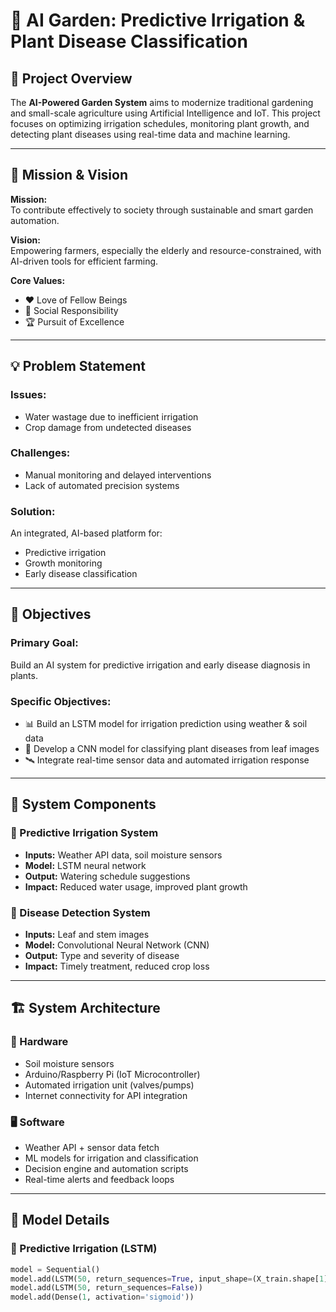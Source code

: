 # 🌿 AI Garden: Predictive Irrigation & Plant Disease Classification

## 📌 Project Overview

The **AI-Powered Garden System** aims to modernize traditional gardening and small-scale agriculture using Artificial Intelligence and IoT. This project focuses on optimizing irrigation schedules, monitoring plant growth, and detecting plant diseases using real-time data and machine learning.

---

## 🎯 Mission & Vision

**Mission:**  
To contribute effectively to society through sustainable and smart garden automation.

**Vision:**  
Empowering farmers, especially the elderly and resource-constrained, with AI-driven tools for efficient farming.

**Core Values:**
- ❤️ Love of Fellow Beings  
- 🌱 Social Responsibility  
- 🏆 Pursuit of Excellence

---

## 💡 Problem Statement

### Issues:
- Water wastage due to inefficient irrigation
- Crop damage from undetected diseases

### Challenges:
- Manual monitoring and delayed interventions
- Lack of automated precision systems

### Solution:
An integrated, AI-based platform for:
- Predictive irrigation  
- Growth monitoring  
- Early disease classification

---

## 🎯 Objectives

### Primary Goal:
Build an AI system for predictive irrigation and early disease diagnosis in plants.

### Specific Objectives:
- 📊 Build an LSTM model for irrigation prediction using weather & soil data
- 🧪 Develop a CNN model for classifying plant diseases from leaf images
- 🛰️ Integrate real-time sensor data and automated irrigation response

---

## 🧠 System Components

### 🚿 Predictive Irrigation System
- **Inputs:** Weather API data, soil moisture sensors  
- **Model:** LSTM neural network  
- **Output:** Watering schedule suggestions  
- **Impact:** Reduced water usage, improved plant growth

### 🦠 Disease Detection System
- **Inputs:** Leaf and stem images  
- **Model:** Convolutional Neural Network (CNN)  
- **Output:** Type and severity of disease  
- **Impact:** Timely treatment, reduced crop loss

---

## 🏗️ System Architecture

### 🔌 Hardware
- Soil moisture sensors
- Arduino/Raspberry Pi (IoT Microcontroller)
- Automated irrigation unit (valves/pumps)
- Internet connectivity for API integration

### 🖥️ Software
- Weather API + sensor data fetch
- ML models for irrigation and classification
- Decision engine and automation scripts
- Real-time alerts and feedback loops

---

## 🧪 Model Details

### 🔹 Predictive Irrigation (LSTM)
```python
model = Sequential()
model.add(LSTM(50, return_sequences=True, input_shape=(X_train.shape[1], 1)))
model.add(LSTM(50, return_sequences=False))
model.add(Dense(1, activation='sigmoid'))
